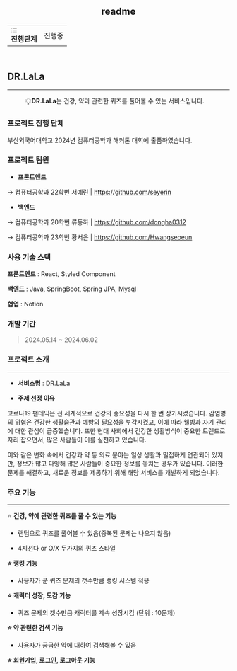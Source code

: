 <html>
	<head>
		<meta http-equiv="Content-Type" content="text/html; charset=utf-8"/>
		<title>readme</title>
	</head>
	<body>
		<article id="6603f57d-9663-404e-92a4-18a4dc03f813" class="page sans"><header><h1 class="page-title">readme</h1><p class="page-description"></p><table class="properties"><tbody><tr class="property-row property-row-multi_select"><th><span class="icon property-icon"><svg role="graphics-symbol" viewBox="0 0 16 16" style="width:14px;height:14px;display:block;fill:rgba(55, 53, 47, 0.45);flex-shrink:0" class="typesMultipleSelect"><path d="M1.91602 4.83789C2.44238 4.83789 2.87305 4.40723 2.87305 3.87402C2.87305 3.34766 2.44238 2.91699 1.91602 2.91699C1.38281 2.91699 0.952148 3.34766 0.952148 3.87402C0.952148 4.40723 1.38281 4.83789 1.91602 4.83789ZM5.1084 4.52344H14.3984C14.7607 4.52344 15.0479 4.23633 15.0479 3.87402C15.0479 3.51172 14.7607 3.22461 14.3984 3.22461H5.1084C4.74609 3.22461 4.45898 3.51172 4.45898 3.87402C4.45898 4.23633 4.74609 4.52344 5.1084 4.52344ZM1.91602 9.03516C2.44238 9.03516 2.87305 8.60449 2.87305 8.07129C2.87305 7.54492 2.44238 7.11426 1.91602 7.11426C1.38281 7.11426 0.952148 7.54492 0.952148 8.07129C0.952148 8.60449 1.38281 9.03516 1.91602 9.03516ZM5.1084 8.7207H14.3984C14.7607 8.7207 15.0479 8.43359 15.0479 8.07129C15.0479 7.70898 14.7607 7.42188 14.3984 7.42188H5.1084C4.74609 7.42188 4.45898 7.70898 4.45898 8.07129C4.45898 8.43359 4.74609 8.7207 5.1084 8.7207ZM1.91602 13.2324C2.44238 13.2324 2.87305 12.8018 2.87305 12.2686C2.87305 11.7422 2.44238 11.3115 1.91602 11.3115C1.38281 11.3115 0.952148 11.7422 0.952148 12.2686C0.952148 12.8018 1.38281 13.2324 1.91602 13.2324ZM5.1084 12.918H14.3984C14.7607 12.918 15.0479 12.6309 15.0479 12.2686C15.0479 11.9062 14.7607 11.6191 14.3984 11.6191H5.1084C4.74609 11.6191 4.45898 11.9062 4.45898 12.2686C4.45898 12.6309 4.74609 12.918 5.1084 12.918Z"></path></svg></span>진행단계</th><td><span class="selected-value select-value-color-gray">진행중</span></td></tr></tbody></table></header><div class="page-body"><h2 id="592ea1e5-2849-4b60-b3d2-3a48051451e0" class="">DR.LaLa</h2><hr id="74c847be-c6f5-496c-a672-cffb11efcfaa"/><figure class="block-color-default callout" style="white-space:pre-wrap;display:flex" id="5c025666-4bba-4492-9fe6-145044680a3c"><div style="font-size:1.5em"><span class="icon">💡</span></div><div style="width:100%"><strong>DR.LaLa</strong>는 건강, 약과 관련한 퀴즈를 풀어볼 수 있는 서비스입니다.</div></figure><p id="508f7820-dc31-418e-84fc-965e4bb337bd" class="">
</p><h3 id="e102b157-82e8-4e5a-846e-5662a1770588" class="">프로젝트 진행 단체</h3><p id="a5ffb434-bea5-43e5-80e5-2aa826b7a95a" class="">부산외국어대학교 2024년 컴퓨터공학과 해커톤 대회에 출품하였습니다.</p><p id="08cecdaa-c78b-48f0-a6e8-093717b94cce" class="">
</p><h3 id="923374eb-ea76-43ae-a5a4-1fed81c9d073" class="">프로젝트 팀원</h3><ul id="215f0243-2ceb-4e74-b3d4-cdb3a0fdb2b1" class="bulleted-list"><li style="list-style-type:disc"><strong>프론트엔드</strong></li></ul><p id="17656db6-c741-4347-a4dc-6b52e8398e32" class="">→ 컴퓨터공학과 22학번 서예린 | <a href="https://github.com/seyerin">https://github.com/seyerin</a></p><p id="4f28d2df-367e-4569-848e-d3690e0657de" class="">
</p><ul id="f39f318c-3e21-4b2b-bc0e-881c5d0304cd" class="bulleted-list"><li style="list-style-type:disc"><strong>백엔드</strong></li></ul><p id="afeb0469-61b4-4ae9-857a-8ed1b52966bc" class="">→ 컴퓨터공학과 20학번 류동하 | <a href="https://github.com/dongha0312">https://github.com/dongha0312</a></p><p id="aa63bbed-52f2-4136-b61b-ad436a8e0516" class="">→ 컴퓨터공학과 23학번 황서은 | <a href="https://github.com/Hwangseoeun">https://github.com/Hwangseoeun</a></p><p id="407e1c35-9e53-40d4-99b6-47aeda065d05" class="">
</p><h3 id="b5f6e16d-3efc-4373-b430-a56f25736a1a" class="">사용 기술 스택</h3><p id="e580850d-ef9f-4266-9426-92dc0db878ee" class=""><strong>프론트엔드</strong> : React, Styled Component</p><p id="6e64ef6e-8df9-4541-a639-447dde6d12f1" class=""><strong>백엔드</strong> : Java, SpringBoot, Spring JPA, Mysql</p><p id="2e032e12-abc9-4a61-b216-b3b8d530864f" class=""><strong>협업</strong> : Notion</p><p id="ccfd5b47-5d67-4993-a5a5-3bc4a2a0c8d6" class="">
</p><h3 id="a80e698d-c57a-4c6a-a98f-f6ca28ad5dc0" class="">개발 기간</h3><blockquote id="979c31a5-b71a-497d-b80f-fdfdf3552717" class="">2024.05.14 ~ 2024.06.02</blockquote><p id="6cf9586d-2f1c-475e-9f54-d290f8e4e989" class="">
</p><h3 id="ba5eb9a0-41e6-4c9e-96e9-0950c71feed6" class="">프로젝트 소개</h3><hr id="bf6ff807-7642-4c62-ac9a-e30b0801014b"/><ul id="4a3cef52-74dc-47c2-96f5-96a17afb2067" class="bulleted-list"><li style="list-style-type:disc"><strong>서비스명</strong> : DR.LaLa</li></ul><p id="76ffd407-e5a2-4d41-87d9-8bc353d20df0" class="">
</p><ul id="41892915-f75c-449c-aa66-df55cc2ee73b" class="bulleted-list"><li style="list-style-type:disc"><strong>주제 선정 이유</strong></li></ul><p id="9db4930e-49c5-4a96-af60-b7270ef47495" class="">코로나19 팬데믹은 전 세계적으로 건강의 중요성을 다시 한 번 상기시켰습니다. 감염병의 위협은 건강한 생활습관과 예방의 필요성을 부각시켰고, 이에 따라 웰빙과 자기 관리에 대한 관심이 급증했습니다. 또한 현대 사회에서 건강한 생활방식이 중요한 트렌드로 자리 잡으면서, 많은 사람들이 이를 실천하고 있습니다.</p><p id="7049f782-1ca9-43e1-a738-2b54a4aba561" class="">이와 같은 변화 속에서 건강과 약 등 의료 분야는 일상 생활과 밀접하게 연관되어 있지만, 정보가 많고 다양해 많은 사람들이 중요한 정보를 놓치는 경우가 있습니다. 이러한 문제를 해결하고, 새로운 정보를 제공하기 위해 해당 서비스를 개발하게 되었습니다.</p><p id="2c851fff-5c48-4aaa-b03a-5cdda51eba0b" class="">
</p><h3 id="0bb183b8-186c-435c-a3ed-5719a2b8f653" class="">주요 기능</h3><hr id="e7cc489f-dacb-448d-a55a-e4e5ec6dc0f3"/><p id="e7092f90-e9cd-4cf6-8e1a-f040c83b2034" class="">⭐️ <strong>건강, 약에 관련한 퀴즈를 풀 수 있는 기능</strong></p><ul id="4535a92b-9a34-4a1f-886a-6e30f8e215b0" class="bulleted-list"><li style="list-style-type:disc">랜덤으로 퀴즈를 풀어볼 수 있음(중복된 문제는 나오지 않음)</li></ul><ul id="12d953d5-1479-444b-8a12-bacc923967d4" class="bulleted-list"><li style="list-style-type:disc">4지선다 or O/X 두가지의 퀴즈 스타일</li></ul><p id="1d30173d-d7ec-47f3-be86-a3d7fba4134c" class="">
</p><p id="80d839b5-5abb-47d4-9e56-211a0d7e68f1" class=""><strong>⭐️ 랭킹 기능</strong></p><ul id="0e9233c0-ab56-495b-95e2-6c3dcf550399" class="bulleted-list"><li style="list-style-type:disc">사용자가 푼 퀴즈 문제의 갯수만큼 랭킹 시스템 적용</li></ul><p id="248a10dc-166c-48e8-a42b-af52408c9e33" class="">
</p><p id="f81ff96d-13fb-4f7f-8eb2-0748f909285d" class=""><strong>⭐️ 캐릭터 성장, 도감 기능</strong></p><ul id="445fd09f-981f-40bc-9fa2-91601fb0b758" class="bulleted-list"><li style="list-style-type:disc">퀴즈 문제의 갯수만큼 캐릭터를 계속 성장시킴 (단위 : 10문제)</li></ul><p id="5259c78b-5260-433f-930c-e56336a7c25c" class="">
</p><p id="9c67a401-7a37-47db-8934-d82427421f21" class=""><strong>⭐️ 약 관련한 검색 기능</strong></p><ul id="c42a171b-f04b-476f-8807-e7941a9cfe60" class="bulleted-list"><li style="list-style-type:disc">사용자가 궁금한 약에 대하여 검색해볼 수 있음</li></ul><p id="34ef1a0b-23d6-4917-a3c8-60599993bda9" class="">
</p><p id="ab093a2e-8083-4e3b-bd32-3b934ffd2a12" class=""><strong>⭐️ 회원가입, 로그인, 로그아웃 기능</strong></p></div></article><span class="sans" style="font-size:14px;padding-top:2em"></span></body></html>
